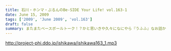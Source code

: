 ```yaml
---
title: 石川・ホンマ・ぶるんのBe-SIDE Your Life! vol.163-1
date: June 15, 2009
tags: ['2009', 'June 2009', 'vol.163']
draft: false
summary: またまたベースボールトーク！？かと思いきや久々になにやら『うふふ』なお話からスタート！・・・広島・ブラウン監督のやった内野５人の奇策の話等で収録前は盛り上がっていましたが・・・NAMAE
---
```


http://project-phi.ddo.jp/ishikawa/ishikawa163_1.mp3